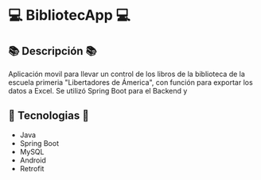 # 💻 BibliotecApp 💻

## 📚 Descripción 📚
Aplicación movil para llevar un control de los libros de la biblioteca de la escuela primeria "Libertadores de Ámerica", con función para exportar los datos a Excel.
Se utilizó Spring Boot para el Backend y 

## 🚀 Tecnologias 🚀
- Java
- Spring Boot
- MySQL
- Android
- Retrofit
		
